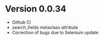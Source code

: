 # Version 0.0.34

- Github CI
- search_fields metaclass attribute
- Correction of bugs due to Selenium update
